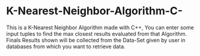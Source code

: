 # K-Nearest-Neighbor-Algorithm-C-
This is a K-Nearest Neighbor Algorithm made with C++, You can enter some input tuples to find the max closest results evaluated from that Algorithm.
Finals Results shown will be collected from the Data-Set given by user in databases from which you want to retrieve data.
